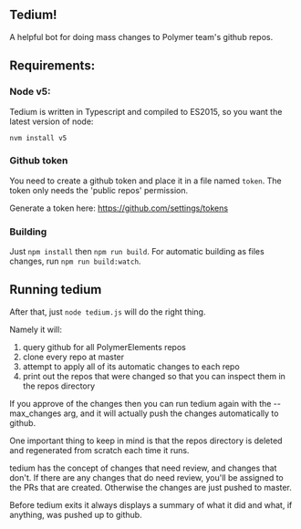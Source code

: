 ## Tedium!

A helpful bot for doing mass changes to Polymer team's github repos.

## Requirements:

### Node v5:

Tedium is written in Typescript and compiled to ES2015, so you want the
latest version of node:

```
nvm install v5
```

### Github token

You need to create a github token and place it in a file named `token`.
The token only needs the 'public repos' permission.

Generate a token here:   https://github.com/settings/tokens

### Building

Just `npm install` then `npm run build`. For automatic building as files
changes, run `npm run build:watch`.

## Running tedium

After that, just `node tedium.js` will do the right thing.

Namely it will:

1. query github for all PolymerElements repos
2. clone every repo at master
3. attempt to apply all of its automatic changes to each repo
4. print out the repos that were changed so that you can inspect them
   in the repos directory

If you approve of the changes then you can run tedium again with the
--max_changes arg, and it will actually push the changes automatically to
github.

One important thing to keep in mind is that the repos directory is deleted
and regenerated from scratch each time it runs.

tedium has the concept of changes that need review, and changes that don't.
If there are any changes that do need review, you'll be assigned to the PRs
that are created. Otherwise the changes are just pushed to master.

Before tedium exits it always displays a summary of what it did and what, if
anything, was pushed up to github.
